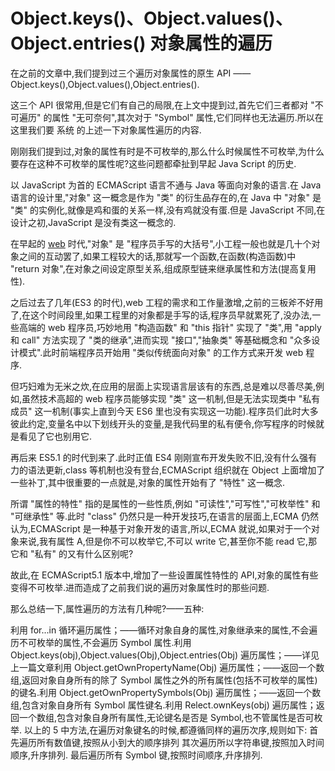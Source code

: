 # Object.keys()、Object.values()、Object.entries() 对象属性的遍历

在之前的文章中,我们提到过三个遍历对象属性的原生 API ——Object.keys(),Object.values(),Object.entries().

这三个 API 很常用,但是它们有自己的局限,在上文中提到过,首先它们三者都对 "不可遍历" 的属性 "无可奈何",其次对于 "Symbol" 属性,它们同样也无法遍历.所以在这里我们要 系统 的上述一下对象属性遍历的内容.

刚刚我们提到过,对象的属性有时是不可枚举的,那么什么时候属性不可枚举,为什么要存在这种不可枚举的属性呢?这些问题都牵扯到早起 Java Script 的历史.

以 JavaScript 为首的 ECMAScript 语言不通与 Java 等面向对象的语言.在 Java 语言的设计里,"对象" 这一概念是作为 "类" 的衍生品存在的,在 Java 中 "对象" 是 "类" 的实例化,就像是鸡和蛋的关系一样,没有鸡就没有蛋.但是 JavaScript 不同,在设计之初,JavaScript 是没有类这一概念的.

在早起的 [web](http://web.h3399.cn/) 时代,"对象" 是 "程序员手写的大括号",小工程一般也就是几十个对象之间的互动罢了,如果工程较大的话,那就写一个函数,在函数(构造函数)中 "return 对象",在对象之间设定原型关系,组成原型链来继承属性和方法(提高复用性).

之后过去了几年(ES3 的时代),web 工程的需求和工作量激增,之前的三板斧不好用了,在这个时间段里,如果工程里的对象都是手写的话,程序员早就累死了,没办法,一些高端的 web 程序员,巧妙地用 "构造函数" 和 "this 指针" 实现了 "类",用 "apply 和 call" 方法实现了 "类的继承",进而实现 "接口","抽象类" 等基础概念和 "众多设计模式".此时前端程序员开始用 "类似传统面向对象" 的工作方式来开发 web 程序.

但巧妇难为无米之炊,在应用的层面上实现语言层该有的东西,总是难以尽善尽美,例如,虽然技术高超的 web 程序员能够实现 "类" 这一机制,但是无法实现类中 "私有成员" 这一机制(事实上直到今天 ES6 里也没有实现这一功能).程序员们此时大多彼此约定,变量名中以下划线开头的变量,是我代码里的私有便令,你写程序的时候就是看见了它也别用它.

再后来 ES5.1 的时代到来了.此时正值 ES4 刚刚宣布开发失败不旧,没有什么强有力的语法更新,class 等机制也没有登台,ECMAScript 组织就在 Object 上面增加了一些补丁,其中很重要的一点就是,对象的属性开始有了 "特性" 这一概念.

所谓 "属性的特性" 指的是属性的一些性质,例如 "可读性","可写性","可枚举性" 和 "可继承性" 等.此时 "class" 仍然只是一种开发技巧,在语言的层面上,ECMA 仍然认为,ECMAScript 是一种基于对象开发的语言,所以,ECMA 就说,如果对于一个对象来说,我有属性 A,但是你不可以枚举它,不可以 write 它,甚至你不能 read 它,那它和 "私有" 的又有什么区别呢?

故此,在 ECMAScript5.1 版本中,增加了一些设置属性特性的 API,对象的属性有些变得不可枚举.进而造成了之前我们说的遍历对象属性时的那些问题.

那么总结一下,属性遍历的方法有几种呢?——五种:

利用 for...in 循环遍历属性；——循环对象自身的属性,对象继承来的属性,不会遍历不可枚举的属性,不会遍历 Symbol 属性.利用 Object.keys(obj),Object.values(Obj),Object.entries(Obj) 遍历属性；——详见上一篇文章利用 Object.getOwnPropertyName(Obj) 遍历属性；——返回一个数组,返回对象自身所有的除了 Symbol 属性之外的所有属性(包括不可枚举的属性)的键名.利用 Object.getOwnPropertySymbols(Obj) 遍历属性；——返回一个数组,包含对象自身所有 Symbol 属性键名.利用 Relect.ownKeys(obj) 遍历属性；返回一个数组,包含对象自身所有属性,无论键名是否是 Symbol,也不管属性是否可枚举. 以上的 5 中方法,在遍历对象键名的时候,都遵循同样的遍历次序,规则如下: 首先遍历所有数值键,按照从小到大的顺序排列 其次遍历所以字符串键,按照加入时间顺序,升序排列. 最后遍历所有 Symbol 键,按照时间顺序,升序排列.